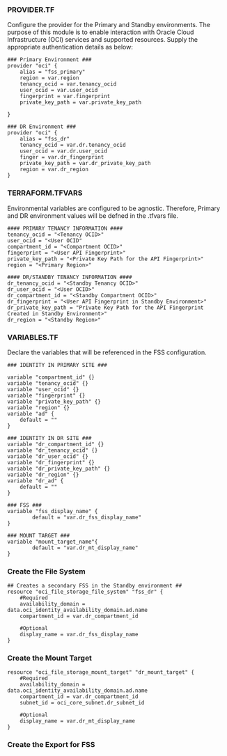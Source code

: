 ### PROVIDER.TF

Configure the provider for the Primary and Standby environments. The purpose of this module is to enable interaction with Oracle Cloud Infrastructure (OCI) services and supported resources. Supply the appropriate authentication details as below:

```
### Primary Environment ###
provider "oci" {
	alias = "fss_primary"
	region = var.region
	tenancy_ocid = var.tenancy_ocid
	user_ocid = var.user_ocid
	fingerprint = var.fingerprint
	private_key_path = var.private_key_path
	
}

### DR Environment ###
provider "oci" {
    alias = "fss_dr"
    tenancy_ocid = var.dr.tenancy_ocid
    user_ocid = var.dr.user_ocid
    finger = var.dr_fingerprint
    private_key_path = var.dr_private_key_path
    region = var.dr_region
}

```

### TERRAFORM.TFVARS

Environmental variables are configured to be agnostic. Therefore, Primary and DR environment values will be defned in the .tfvars file. 

```
#### PRIMARY TENANCY INFORMATION ####
tenancy_ocid = "<Tenancy OCID>"
user_ocid = "<User OCID"
compartment_id = "<Compartment OCID>"
fingerprint = "<User API Fingerprint>"
private_key_path = "<Private Key Path for the API Fingerprint>"
region = "<Primary Region>"

#### DR/STANDBY TENANCY INFORMATION ####
dr_tenancy_ocid = "<Standby Tenancy OCID>"
dr_user_ocid = "<User OCID>"
dr_compartment_id = "<Standby Compartment OCID>"
dr_fingerprint = "<User API Fingerprint in Standby Environment>"
dr_private_key_path = "Private Key Path for the API Fingerprint Created in Standby Environment>"
dr_region = "<Standby Region>"
```

### VARIABLES.TF
Declare the variables that will be referenced in the FSS configuration.
```
### IDENTITY IN PRIMARY SITE ###

variable "compartment_id" {}
variable "tenancy_ocid" {}
variable "user_ocid" {}
variable "fingerprint" {}
variable "private_key_path" {}
variable "region" {}
variable "ad" {
	default = ""
}

### IDENTITY IN DR SITE ###
variable "dr_compartment_id" {}
variable "dr_tenancy_ocid" {}
variable "dr_user_ocid" {}
variable "dr_fingerprint" {}
variable "dr_private_key_path" {}
variable "dr_region" {}
variable "dr_ad" {
	default = ""
}

### FSS ###
variable "fss_display_name" {
        default = "var.dr_fss_display_name"
}

### MOUNT TARGET ###
variable "mount_target_name"{
        default = "var.dr_mt_display_name"
}
```

### Create the File System
```
## Creates a secondary FSS in the Standby environment ##
resource "oci_file_storage_file_system" "fss_dr" {
    #Required
    availability_domain = data.oci_identity_availability_domain.ad.name
    compartment_id = var.dr_compartment_id
    
    #Optional
    display_name = var.dr_fss_display_name
}
```
### Create the Mount Target
```
resource "oci_file_storage_mount_target" "dr_mount_target" {
    #Required
    availability_domain = data.oci_identity_availability_domain.ad.name
    compartment_id = var.dr_compartment_id
    subnet_id = oci_core_subnet.dr_subnet_id

    #Optional
    display_name = var.dr_mt_display_name
}
```
### Create the Export for FSS
```
```
